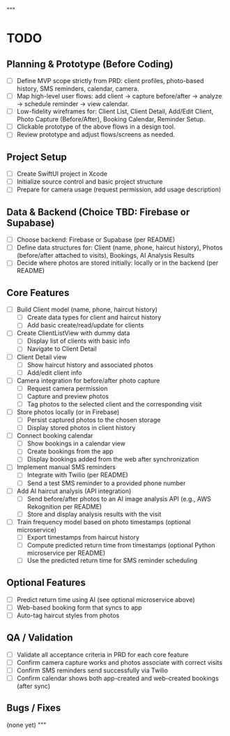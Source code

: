 """
# TODO

## Planning & Prototype (Before Coding)
- [ ] Define MVP scope strictly from PRD: client profiles, photo-based history, SMS reminders, calendar, camera.
- [ ] Map high-level user flows: add client → capture before/after → analyze → schedule reminder → view calendar.
- [ ] Low-fidelity wireframes for: Client List, Client Detail, Add/Edit Client, Photo Capture (Before/After), Booking Calendar, Reminder Setup.
- [ ] Clickable prototype of the above flows in a design tool.
- [ ] Review prototype and adjust flows/screens as needed.

## Project Setup
- [ ] Create SwiftUI project in Xcode
- [ ] Initialize source control and basic project structure
- [ ] Prepare for camera usage (request permission, add usage description)

## Data & Backend (Choice TBD: Firebase or Supabase)
- [ ] Choose backend: Firebase or Supabase (per README)
- [ ] Define data structures for: Client (name, phone, haircut history), Photos (before/after attached to visits), Bookings, AI Analysis Results
- [ ] Decide where photos are stored initially: locally or in the backend (per README)

## Core Features
- [ ] Build Client model (name, phone, haircut history)
  - [ ] Create data types for client and haircut history
  - [ ] Add basic create/read/update for clients
- [ ] Create ClientListView with dummy data
  - [ ] Display list of clients with basic info
  - [ ] Navigate to Client Detail
- [ ] Client Detail view
  - [ ] Show haircut history and associated photos
  - [ ] Add/edit client info
- [ ] Camera integration for before/after photo capture
  - [ ] Request camera permission
  - [ ] Capture and preview photos
  - [ ] Tag photos to the selected client and the corresponding visit
- [ ] Store photos locally (or in Firebase)
  - [ ] Persist captured photos to the chosen storage
  - [ ] Display stored photos in client history
- [ ] Connect booking calendar
  - [ ] Show bookings in a calendar view
  - [ ] Create bookings from the app
  - [ ] Display bookings added from the web after synchronization
- [ ] Implement manual SMS reminders
  - [ ] Integrate with Twilio (per README)
  - [ ] Send a test SMS reminder to a provided phone number
- [ ] Add AI haircut analysis (API integration)
  - [ ] Send before/after photos to an AI image analysis API (e.g., AWS Rekognition per README)
  - [ ] Store and display analysis results with the visit
- [ ] Train frequency model based on photo timestamps (optional microservice)
  - [ ] Export timestamps from haircut history
  - [ ] Compute predicted return time from timestamps (optional Python microservice per README)
  - [ ] Use the predicted return time for SMS reminder scheduling

## Optional Features
- [ ] Predict return time using AI (see optional microservice above)
- [ ] Web-based booking form that syncs to app
- [ ] Auto-tag haircut styles from photos

## QA / Validation
- [ ] Validate all acceptance criteria in PRD for each core feature
- [ ] Confirm camera capture works and photos associate with correct visits
- [ ] Confirm SMS reminders send successfully via Twilio
- [ ] Confirm calendar shows both app-created and web-created bookings (after sync)

## Bugs / Fixes
(none yet)
"""